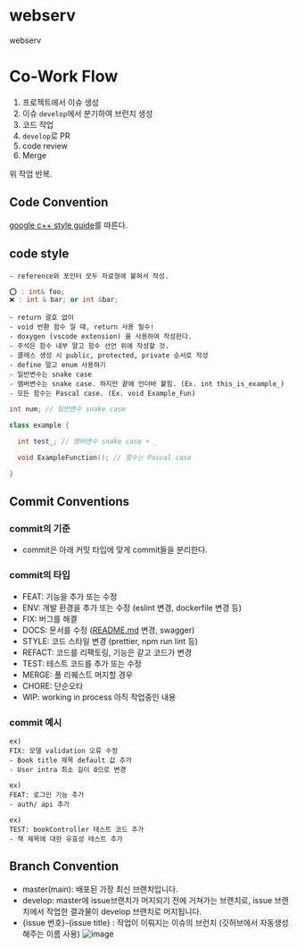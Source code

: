 # webserv
webserv
# Co-Work Flow

1. 프로젝트에서 이슈 생성
2. 이슈 `develop`에서 분기하여 브런치 생성
3. 코드 작업
4. `develop`로 PR
5. code review
6. Merge

위 작업 반복.

## Code Convention
[google c++ style guide](https://google.github.io/styleguide/cppguide.html)를 따른다.

## code style 
    - reference와 포인터 모두 자료형에 붙혀서 작성.
 ```cpp
 ⭕️ : int& foo;
 ❌ : int & bar; or int &bar;
 ```
    - return 괄호 없이
    - void 반환 함수 일 때, return 사용 필수!
    - doxygen (vscode extension) 을 사용하여 작성한다.
    - 주석은 함수 내부 말고 함수 선언 위에 작성할 것.
    - 클래스 생성 시 public, protected, private 순서로 작성
    - define 말고 enum 사용하기
    - 일반변수는 snake case 
    - 멤버변수는 snake case. 하지만 끝에 언더바 붙힘. (Ex. int this_is_example_)
    - 모든 함수는 Pascal case. (Ex. void Example_Fun)
```cpp
int num; // 일반변수 snake case

class example {

  int test_; // 멤버변수 snake case + _

  void ExampleFunction(); // 함수는 Pascal case

}
```


## Commit Conventions
### commit의 기준

- commit은 아래 커밋 타입에 맞게 commit들을 분리한다.

### commit의 타입

- FEAT: 기능을 추가 또는 수정
- ENV: 개발 환경을 추가 또는 수정 (eslint 변경, dockerfile 변경 등)
- FIX: 버그를 해결
- DOCS: 문서를 수정 ([README.md](http://readme.md/) 변경, swagger)
- STYLE: 코드 스타일 변경 (prettier, npm run lint 등)
- REFACT: 코드를 리팩토링, 기능은 같고 코드가 변경
- TEST: 테스트 코드를 추가 또는 수정
- MERGE: 풀 리퀘스트 머지할 경우
- CHORE: 단순오타
- WIP: working in process 아직 작업중인 내용

### commit 예시

```
ex)
FIX: 모델 validation 오류 수정
- Book title 제목 default 값 추가
- User intra 최소 길이 0으로 변경

ex)
FEAT: 로그인 기능 추가
- auth/ api 추가

ex)
TEST: bookController 테스트 코드 추가 
- 책 제목에 대한 유효성 테스트 추가
```

## Branch Convention
- master(main): 배포된 가장 최신 브랜치입니다.
- develop: master에 issue브랜치가 머지되기 전에 거쳐가는 브랜치로, issue 브랜치에서 작업한 결과물이 develop 브랜치로 머지됩니다.
- {issue 번호}-{issue title} : 작업이 이뤄지는 이슈의 브런치 (깃허브에서 자동생성해주는 이름 사용)
![image](https://user-images.githubusercontent.com/62806979/210227486-b35ad528-c5ad-46fa-b7eb-9005713cc804.png)
